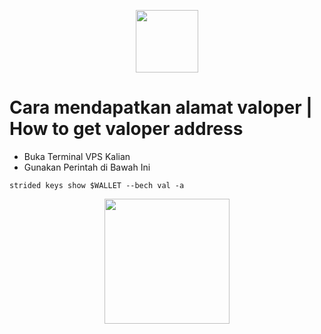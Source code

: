<p align="center">
  <img height="100" height="auto" src="https://user-images.githubusercontent.com/50621007/183283696-d1c4192b-f594-45bb-b589-15a5e57a795c.png">
</p>

# Cara mendapatkan alamat valoper | How to get valoper address

- Buka Terminal VPS Kalian
- Gunakan Perintah di Bawah Ini

```
strided keys show $WALLET --bech val -a
```
<p align="center">
  <img height="200" height="auto" src="https://user-images.githubusercontent.com/38981255/183810270-3929222d-8c20-4c17-bd81-d15e3b9fe3d5.PNG">
</p>
